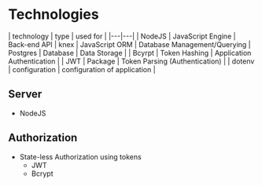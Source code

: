 # Technologies 

| technology | type | used for | 
|---|---| 
| NodeJS | JavaScript Engine | Back-end API 
| knex | JavaScript ORM | Database Management/Querying 
| Postgres | Database | Data Storage | 
| Bcyrpt | Token Hashing | Application Authentication | 
| JWT | Package | Token Parsing (Authentication) | 
| dotenv | configuration | configuration of application | 

## Server 

* NodeJS 

## Authorization 
* State-less Authorization using tokens 
    * JWT 
    * Bcrypt 

